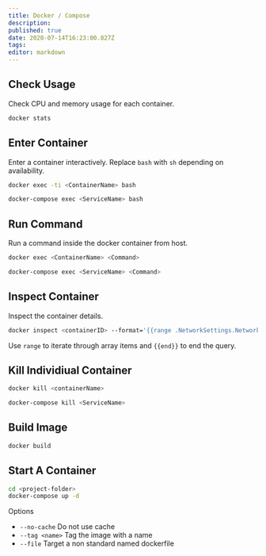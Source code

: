 ```yaml
---
title: Docker / Compose 
description: 
published: true
date: 2020-07-14T16:23:00.827Z
tags: 
editor: markdown
---
```


## Check Usage

Check CPU and memory usage for each container.

```bash
docker stats
```

## Enter Container

Enter a container interactively. Replace `bash` with `sh` depending on availability.

```bash
docker exec -ti <ContainerName> bash
```

```bash
docker-compose exec <ServiceName> bash
```

## Run Command

Run a command inside the docker container from host.

```bash
docker exec <ContainerName> <Command>
```

```bash
docker-compose exec <ServiceName> <Command>
```

## Inspect Container

Inspect the container details.

```bash
docker inspect <containerID> --format='{{range .NetworkSettings.Networks}}{{.Gateway}}{{end}}'
```

Use `range` to iterate through array items and `{{end}}` to end the query.

## Kill Individiual Container

```bash
docker kill <containerName>
```

```bash
docker-compose kill <ServiceName>
```

## Build Image

```bash
docker build
```

## Start A Container

```bash
cd <project-folder>
docker-compose up -d
```

Options
- `--no-cache` Do not use cache
- `--tag <name>` Tag the image with a name
- `--file` Target a non standard named dockerfile